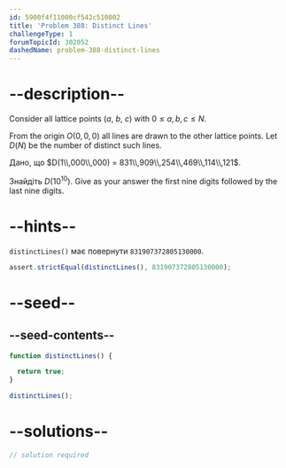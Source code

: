 ```yaml
---
id: 5900f4f11000cf542c510002
title: 'Problem 388: Distinct Lines'
challengeType: 1
forumTopicId: 302052
dashedName: problem-388-distinct-lines
---
```


# --description--

Consider all lattice points ($a$, $b$, $c$) with $0 ≤ a, b, c ≤ N$.

From the origin $O(0, 0, 0)$ all lines are drawn to the other lattice points. Let $D(N)$ be the number of distinct such lines.

Дано, що $D(1\\,000\\,000) = 831\\,909\\,254\\,469\\,114\\,121$.

Знайдіть $D({10}^{10})$. Give as your answer the first nine digits followed by the last nine digits.

# --hints--

`distinctLines()` має повернути `831907372805130000`.

```js
assert.strictEqual(distinctLines(), 831907372805130000);
```

# --seed--

## --seed-contents--

```js
function distinctLines() {

  return true;
}

distinctLines();
```

# --solutions--

```js
// solution required
```
